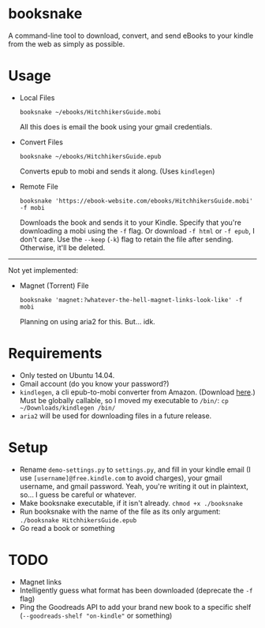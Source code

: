 # booksnake
A command-line tool to download, convert, and send eBooks to your kindle from the web as simply as possible.

# Usage

- Local Files
    ```
    booksnake ~/ebooks/HitchhikersGuide.mobi
    ```
    All this does is email the book using your gmail credentials.

- Convert Files
    ```
    booksnake ~/ebooks/HitchhikersGuide.epub
    ```
    Converts epub to mobi and sends it along. (Uses `kindlegen`)

- Remote File
    ```
    booksnake 'https://ebook-website.com/ebooks/HitchhikersGuide.mobi' -f mobi
    ```
    Downloads the book and sends it to your Kindle. Specify that you're downloading a mobi using the `-f` flag. Or download `-f html` or `-f epub`, I don't care. Use the `--keep` (`-k`) flag to retain the file after sending. Otherwise, it'll be deleted.

-----------------
Not yet implemented:

- Magnet (Torrent) File
    ```
    booksnake 'magnet:?whatever-the-hell-magnet-links-look-like' -f mobi
    ```
    Planning on using aria2 for this. But... idk.


# Requirements

- Only tested on Ubuntu 14.04.
- Gmail account (do you know your password?)
- `kindlegen`, a cli epub-to-mobi converter from Amazon. (Download [here](http://www.amazon.com/gp/feature.html?docId=1000765211).) Must be globally callable, so I moved my executable to `/bin/`: `cp ~/Downloads/kindlegen /bin/`
- `aria2` will be used for downloading files in a future release.

# Setup
- Rename `demo-settings.py` to `settings.py`, and fill in your kindle email (I use `[username]@free.kindle.com` to avoid charges), your gmail username, and gmail password. Yeah, you're writing it out in plaintext, so... I guess be careful or whatever.
- Make booksnake executable, if it isn't already. `chmod +x ./booksnake`
- Run booksnake with the name of the file as its only argument: `./booksnake HitchhikersGuide.epub`
- Go read a book or something

# TODO

- Magnet links
- Intelligently guess what format has been downloaded (deprecate the `-f` flag)
- Ping the Goodreads API to add your brand new book to a specific shelf (`--goodreads-shelf "on-kindle"` or something)
